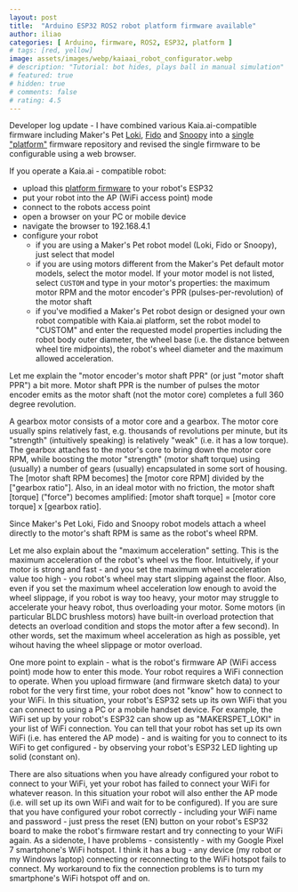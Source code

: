 ```yaml
---
layout: post
title:  "Arduino ESP32 ROS2 robot platform firmware available"
author: iliao
categories: [ Arduino, firmware, ROS2, ESP32, platform ]
# tags: [red, yellow]
image: assets/images/webp/kaiaai_robot_configurator.webp
# description: "Tutorial: bot hides, plays ball in manual simulation"
# featured: true
# hidden: true
# comments: false
# rating: 4.5
---
```

Developer log update - I have combined various Kaia.ai-compatible firmware including Maker's Pet [Loki](https://github.com/makerspet/makerspet_loki/), [Fido](https://github.com/makerspet/makerspet_fido/) and [Snoopy](https://github.com/makerspet/makerspet_snoopy/) into a [single "platform"](https://github.com/kaiaai/firmware/) firmware repository and revised the single firmware to be configurable using a web browser.

If you operate a Kaia.ai - compatible robot:
- upload this [platform firmware](https://github.com/kaiaai/firmware/) to your robot's ESP32
- put your robot into the AP (WiFi access point) mode
- connect to the robots access point
- open a browser on your PC or mobile device
- navigate the browser to 192.168.4.1
- configure your robot
  - if you are using a Maker's Pet robot model (Loki, Fido or Snoopy), just select that model
  - if you are using motors different from the Maker's Pet default motor models, select the motor model. If your motor model is not listed, select `CUSTOM` and type in your motor's properties: the maximum motor RPM and the motor encoder's PPR (pulses-per-revolution) of the motor shaft
  - if you've modified a Maker's Pet robot design or designed your own robot compatible with Kaia.ai platform, set the robot model to "CUSTOM" and enter the requested model properties including the robot body outer diameter, the wheel base (i.e. the distance between wheel tire midpoints), the robot's wheel diameter and the maximum allowed acceleration.

Let me explain the "motor encoder's motor shaft PPR" (or just "motor shaft PPR") a bit more. Motor shaft PPR is the number of pulses the motor encoder emits as the motor shaft (not the motor core) completes a full 360 degree revolution.

A gearbox motor consists of a motor core and a gearbox. The motor core usually spins relatively fast, e.g. thousands of revolutions per minute, but its "strength" (intuitively speaking) is relatively "weak" (i.e. it has a low torque). The gearbox attaches to the motor's core to bring down the motor core RPM, while boosting the motor "strength" (motor shaft torque) using (usually) a number of gears (usually) encapsulated in some sort of housing. The [motor shaft RPM becomes] the [motor core RPM] divided by the ["gearbox ratio"]. Also, in an ideal motor with no friction, the motor shaft [torque] ("force") becomes amplified: [motor shaft torque] = [motor core torque] x [gearbox ratio].

Since Maker's Pet Loki, Fido and Snoopy robot models attach a wheel directly to the motor's shaft RPM is same as the robot's wheel RPM.

Let me also explain about the "maximum acceleration" setting. This is the maximum acceleration of the robot's wheel vs the floor. Intuitively, if your motor is strong and fast - and you set the maximum wheel acceleration value too high - you robot's wheel may start slipping against the floor. Also, even if you set the maximum wheel acceleration low enough to avoid the wheel slippage, if you robot is way too heavy, your motor may struggle to accelerate your heavy robot, thus overloading your motor. Some motors (in particular BLDC brushless motors) have built-in overload protection that detects an overload condition and stops the motor after a few second). In other words, set the maximum wheel acceleration as high as possible, yet wihout having the wheel slippage or motor overload.

One more point to explain - what is the robot's firmware AP (WiFi access point) mode how to enter this mode. Your robot requires a WiFi connection to operate. When you upload firmware (and firmware sketch data) to your robot for the very first time, your robot does not "know" how to connect to your WiFi. In this situation, your robot's ESP32 sets up its own WiFi that you can connect to using a PC or a mobile handset device. For example, the WiFi set up by your robot's ESP32 can show up as "MAKERSPET_LOKI" in your list of WiFi connection. You can tell that your robot has set up its own WiFi (i.e. has entered the AP mode) - and is waiting for you to connect to its WiFi to get configured - by observing your robot's ESP32 LED lighting up solid (constant on).

There are also situations when you have already configured your robot to connect to your WiFi, yet your robot has failed to connect your WiFi for whatever reason. In this situation your robot will also enther the AP mode (i.e. will set up its own WiFi and wait for to be configured). If you are sure that you have configured your robot correctly - including your WiFi name and password - just press the reset (EN) button on your robot's ESP32 board to make the robot's firmware restart and try connecting to your WiFi again. As a sidenote, I have problems - consistently - with my Google Pixel 7 smartphone's WiFi hotspot. I think it has a bug - any device (my robot or my Windows laptop) connecting or reconnecting to the WiFi hotspot fails to connect. My workaround to fix the connection problems is to turn my smartphone's WiFi hotspot off and on.
